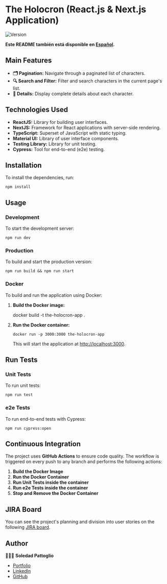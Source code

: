 # The Holocron (React.js & Next.js Application)

![Version](https://img.shields.io/badge/version-0.1.0-blue.svg?cacheSeconds=2592000)

**Este README también está disponible en [Español](./README.md).**

## Main Features

- **🗂️ Pagination:** Navigate through a paginated list of characters.
- **🔍 Search and Filter:** Filter and search characters in the current page's list.
- **📜 Details:** Display complete details about each character.

## Technologies Used

- **ReactJS:** Library for building user interfaces.
- **NextJS:** Framework for React applications with server-side rendering.
- **TypeScript:** Superset of JavaScript with static typing.
- **Material UI:** Library of user interface components.
- **Testing Library:** Library for unit testing.
- **Cypress:** Tool for end-to-end (e2e) testing.

## Installation

To install the dependencies, run:

    npm install

## Usage
### Development

To start the development server:

    npm run dev

### Production
To build and start the production version:

    npm run build && npm run start

### Docker

To build and run the application using Docker:

1.  **Build the Docker image:**

    docker build -t the-holocron-app .

2.  **Run the Docker container:**

        docker run -p 3000:3000 the-holocron-app

    This will start the application at  [http://localhost:3000](http://localhost:3000).

## Run Tests

### Unit Tests

To run unit tests:

    npm run test

### e2e Tests

To run end-to-end tests with Cypress:

    npm run cypress:open

## Continuous Integration

The project uses **GitHub Actions** to ensure code quality. The workflow is triggered on every push to any branch and performs the following actions:

1. **Build the Docker Image**
2. **Run the Docker Container**
3. **Run Unit Tests inside the container**
4. **Run e2e Tests inside the container**
5. **Stop and Remove the Docker Container**

## JIRA Board

You can see the project's planning and division into user stories on the following [JIRA board](https://soledadpattoglio.atlassian.net/jira/software/projects/TH/boards/3).

## Author

👩🏻‍💻 **Soledad Pattoglio**

- [Portfolio](https://www.soledadpattoglio.tech/)
- [LinkedIn](https://www.linkedin.com/in/mspattoglio/)
- [GitHub](https://github.com/Sol-Zeta)

